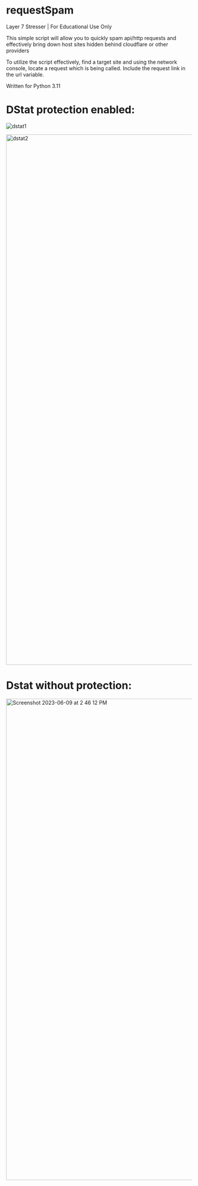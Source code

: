 # requestSpam
Layer 7 Stresser | For Educational Use Only

This simple script will allow you to quickly spam api/http requests and effectively bring down host sites hidden behind cloudflare or other providers

To utilize the script effectively, find a target site and using the network console, locate a request which is being called. Include the request link in the url variable.

Written for Python 3.11


# DStat protection enabled:
![dstat1](https://github.com/dsimotas/HTTPFlood/assets/132726322/f229271e-e52f-443a-b921-8d9400e3f880)

<img width="1439" alt="dstat2" src="https://github.com/dsimotas/HTTPFlood/assets/132726322/44ec5d46-76dd-4d1f-9f29-7db6d78f3005">

# Dstat without protection:
<img width="1306" alt="Screenshot 2023-06-09 at 2 46 12 PM" src="https://github.com/dsimotas/HTTPFlood/assets/132726322/f1efe2ad-498d-42bc-96fa-4403e7f45d81">

